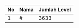 | No | Nama            | Jumlah Level |
|----|-----------------|--------------|
| 1  | #    |    3633        |
